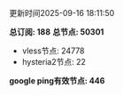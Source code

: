 更新时间2025-09-16 18:11:50

**总订阅: 188**
**总节点: 50301**
- vless节点: 24778
- hysteria2节点: 22

**google ping有效节点: 446**
